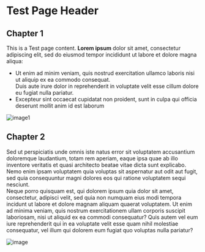 # Test Page Header


## Chapter 1

This is a Test page content. **Lorem ipsum** dolor sit amet, consectetur adipiscing elit, sed do eiusmod tempor incididunt ut labore et dolore magna aliqua:
- Ut enim ad minim veniam, quis nostrud exercitation ullamco laboris nisi ut aliquip ex ea commodo consequat. \
  Duis aute irure dolor in reprehenderit in voluptate velit esse cillum dolore eu fugiat nulla pariatur. 
- Excepteur sint occaecat cupidatat non proident, sunt in culpa qui officia deserunt mollit anim id est laborum


![image1](https://img.freepik.com/free-photo/social-media-concept-with-smartphone_52683-100042.jpg)

## Chapter 2

Sed ut perspiciatis unde omnis iste natus error sit voluptatem accusantium doloremque laudantium, totam rem aperiam, eaque ipsa quae ab illo inventore veritatis et quasi architecto beatae vitae dicta sunt explicabo. Nemo enim ipsam voluptatem quia voluptas sit aspernatur aut odit aut fugit, sed quia consequuntur magni dolores eos qui ratione voluptatem sequi nesciunt. \
Neque porro quisquam est, qui dolorem ipsum quia dolor sit amet, consectetur, adipisci velit, sed quia non numquam eius modi tempora incidunt ut labore et dolore magnam aliquam quaerat voluptatem. Ut enim ad minima veniam, quis nostrum exercitationem ullam corporis suscipit laboriosam, nisi ut aliquid ex ea commodi consequatur? Quis autem vel eum iure reprehenderit qui in ea voluptate velit esse quam nihil molestiae consequatur, vel illum qui dolorem eum fugiat quo voluptas nulla pariatur?

![image](https://img.freepik.com/free-photo/river-surrounded-by-forests-cloudy-sky-thuringia-germany_181624-30863.jpg)



